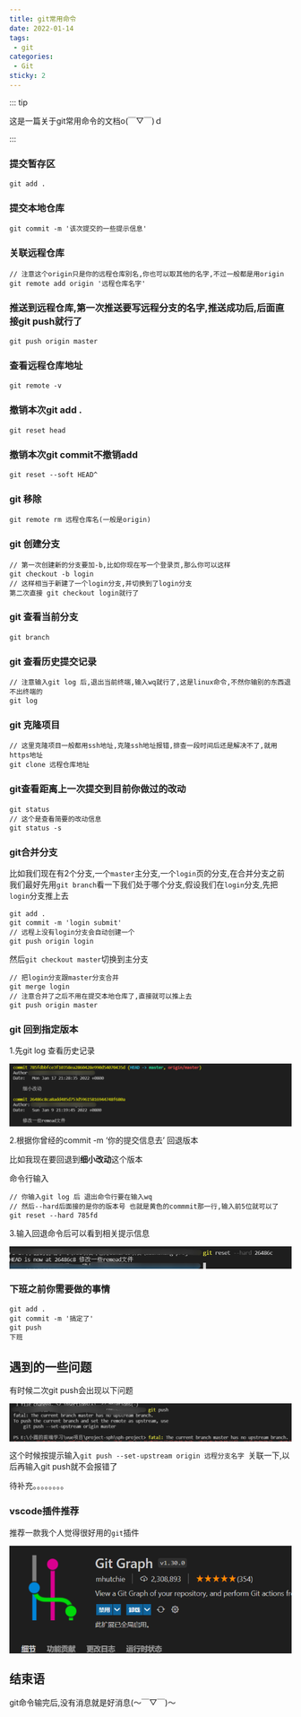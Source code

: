 ```yaml
---
title: git常用命令
date: 2022-01-14
tags:
 - git
categories:
 - Git
sticky: 2
---
```

::: tip 

这是一篇关于git常用命令的文档o(￣▽￣)ｄ

:::



<!-- more -->

### 提交暂存区

```
git add .
```

### 提交本地仓库

```
git commit -m '该次提交的一些提示信息'
```

### 关联远程仓库

```
// 注意这个origin只是你的远程仓库别名,你也可以取其他的名字,不过一般都是用origin
git remote add origin '远程仓库名字' 
```

### 推送到远程仓库,第一次推送要写远程分支的名字,推送成功后,后面直接git push就行了

```
git push origin master
```

### 查看远程仓库地址

```
git remote -v
```

### 撤销本次git add .

```
git reset head
```

### 撤销本次git commit不撤销add

```git
git reset --soft HEAD^
```

### git 移除

```
git remote rm 远程仓库名(一般是origin)
```

### git 创建分支

```
// 第一次创建新的分支要加-b,比如你现在写一个登录页,那么你可以这样
git checkout -b login
// 这样相当于新建了一个login分支,并切换到了login分支
第二次直接 git checkout login就行了
```

### git 查看当前分支

```
git branch
```

### git 查看历史提交记录

```
// 注意输入git log 后,退出当前终端,输入wq就行了,这是linux命令,不然你输别的东西退不出终端的
git log

```

### git 克隆项目

```
// 这里克隆项目一般都用ssh地址,克隆ssh地址报错,排查一段时间后还是解决不了,就用https地址
git clone 远程仓库地址
```

### git查看距离上一次提交到目前你做过的改动

```git
git status
// 这个是查看简要的改动信息
git status -s
```

### git合并分支

比如我们现在有2个分支,一个`master`主分支,一个`login`页的分支,在合并分支之前我们最好先用`git branch`看一下我们处于哪个分支,假设我们在`login`分支,先把`login`分支推上去

```git
git add .
git commit -m 'login submit'
// 远程上没有login分支会自动创建一个
git push origin login
```

然后`git checkout master`切换到主分支

```
// 把login分支跟master分支合并
git merge login
// 注意合并了之后不用在提交本地仓库了,直接就可以推上去
git push origin master
```



### git 回到指定版本

1.先git log 查看历史记录

<img src="../../../.vuepress/public/git/git_log.png" alt="加载失败" style="zoom: 70%;float:none" align="left"/>

2.根据你曾经的commit -m ‘你的提交信息去’ 回退版本

比如我现在要回退到**细小改动**这个版本

命令行输入

```
// 你输入git log 后 退出命令行要在输入wq
// 然后--hard后面接的是你的版本号 也就是黄色的commmit那一行,输入前5位就可以了
git reset --hard 785fd  
```

3.输入回退命令后可以看到相关提示信息

<img src="../../../.vuepress/public/git/git_reset.png" alt="加载失败" style="zoom: 100%;float:none" align="left"/>

### 下班之前你需要做的事情

```
git add .
git commit -m '搞定了'
git push 
下班
```

## 遇到的一些问题

有时候二次git push会出现以下问题

<img src="../../../.vuepress/public/git/git_push_reject.png" alt="加载失败" style="zoom: 100%;float:none" align="left"/>

这个时候按提示输入`git push --set-upstream origin 远程分支名字 `关联一下,以后再输入git push就不会报错了

待补充。。。。。。。。

### vscode插件推荐

推荐一款我个人觉得很好用的`git`插件

<img src="../../../.vuepress/public/git/git_plugin.png" alt="加载失败" style="zoom: 100%;float:none" align="left"/>

## 结束语

git命令输完后,没有消息就是好消息(～￣▽￣)～
